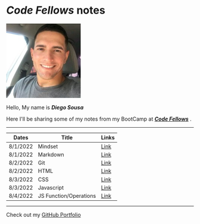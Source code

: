 # **_Code Fellows_ notes**

![Me](profile.jpeg)

Hello, My name is **_Diego Sousa_**

Here I'll be sharing some of my notes from my BootCamp at [**_Code Fellows_**](https://www.codefellows.org/) .

---

|  Dates    | Title |  Links  |
| ----------- | ----------- | ----------- |
|   8/1/2022 | Mindset |  [Link](mindset-notes.md) |
|   8/1/2022 | Markdown |  [Link](Markdown.md)  |
|   8/2/2022 | Git     |   [Link](git.md)  |
|   8/2/2022 | HTML     |   [Link](html-notes.md)  |
|   8/3/2022 | CSS     |   [Link](css-notes.md)  |
|   8/3/2022 | Javascript     |   [Link](js-notes.md)  |
|   8/4/2022 | JS Function/Operations  |   [Link](js-functions.md)  |


---

Check out my [GitHub Portfolio](https://github.com/dmenezessousa/)
